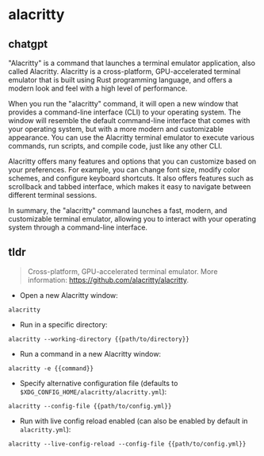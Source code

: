 # alacritty 
## chatgpt 
"Alacritty" is a command that launches a terminal emulator application, also called Alacritty. Alacritty is a cross-platform, GPU-accelerated terminal emulator that is built using Rust programming language, and offers a modern look and feel with a high level of performance.

When you run the "alacritty" command, it will open a new window that provides a command-line interface (CLI) to your operating system. The window will resemble the default command-line interface that comes with your operating system, but with a more modern and customizable appearance. You can use the Alacritty terminal emulator to execute various commands, run scripts, and compile code, just like any other CLI.

Alacritty offers many features and options that you can customize based on your preferences. For example, you can change font size, modify color schemes, and configure keyboard shortcuts. It also offers features such as scrollback and tabbed interface, which makes it easy to navigate between different terminal sessions.

In summary, the "alacritty" command launches a fast, modern, and customizable terminal emulator, allowing you to interact with your operating system through a command-line interface. 

## tldr 
 
> Cross-platform, GPU-accelerated terminal emulator.
> More information: <https://github.com/alacritty/alacritty>.

- Open a new Alacritty window:

`alacritty`

- Run in a specific directory:

`alacritty --working-directory {{path/to/directory}}`

- Run a command in a new Alacritty window:

`alacritty -e {{command}}`

- Specify alternative configuration file (defaults to `$XDG_CONFIG_HOME/alacritty/alacritty.yml`):

`alacritty --config-file {{path/to/config.yml}}`

- Run with live config reload enabled (can also be enabled by default in `alacritty.yml`):

`alacritty --live-config-reload --config-file {{path/to/config.yml}}`
